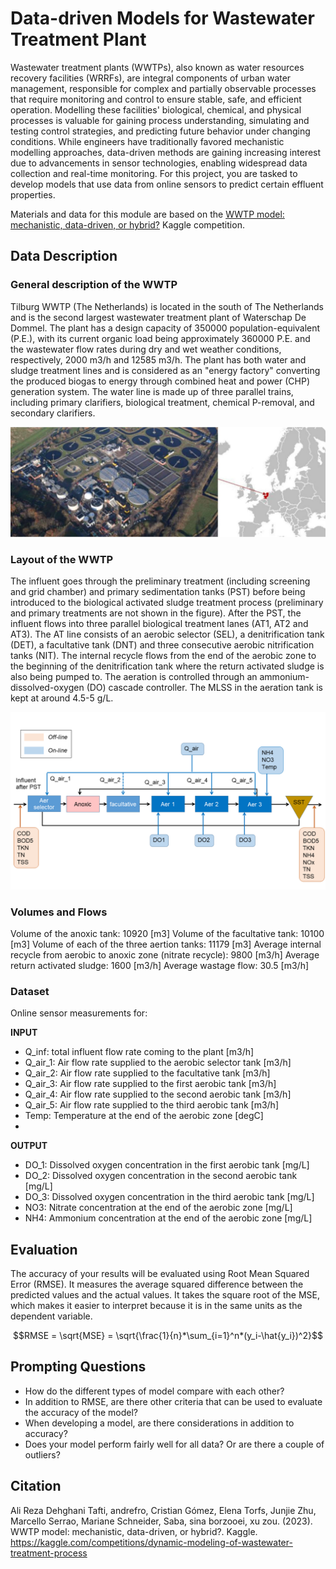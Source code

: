 # Data-driven Models for Wastewater Treatment Plant

Wastewater treatment plants (WWTPs), also known as water resources recovery facilities (WRRFs), are integral components of urban water management, responsible for complex and partially observable processes that require monitoring and control to ensure stable, safe, and efficient operation. Modelling these facilities' biological, chemical, and physical processes is valuable for gaining process understanding, simulating and testing control strategies, and predicting future behavior under changing conditions. While engineers have traditionally favored mechanistic modelling approaches, data-driven methods are gaining increasing interest due to advancements in sensor technologies, enabling widespread data collection and real-time monitoring. For this project, you are tasked to develop models that use data from online sensors to predict certain effluent properties.

Materials and data for this module are based on the [WWTP model: mechanistic, data-driven, or hybrid?](https://www.kaggle.com/competitions/dynamic-modeling-of-wastewater-treatment-process/) Kaggle competition.


## Data Description

### General description of the WWTP
Tilburg WWTP (The Netherlands) is located in the south of The Netherlands and is the second largest wastewater treatment plant of Waterschap De Dommel. The plant has a design capacity of 350000 population-equivalent (P.E.), with its current organic load being approximately 360000 P.E. and the wastewater flow rates during dry and wet weather conditions, respectively, 2000 m3/h and 12585 m3/h. The plant has both water and sludge treatment lines and is considered as an "energy factory" converting the produced biogas to energy through combined heat and power (CHP) generation system. The water line is made up of three parallel trains, including primary clarifiers, biological treatment, chemical P-removal, and secondary clarifiers.

![Tilburg WWTP](WWTP.jpg)

### Layout of the WWTP
The influent goes through the preliminary treatment (including screening and grid chamber) and primary sedimentation tanks (PST) before being introduced to the biological activated sludge treatment process (preliminary and primary treatments are not shown in the figure). After the PST, the influent flows into three parallel biological treatment lanes (AT1, AT2 and AT3). The AT line consists of an aerobic selector (SEL), a denitrification tank (DET), a facultative tank (DNT) and three consecutive aerobic nitrification tanks (NIT). The internal recycle flows from the end of the aerobic zone to the beginning of the denitrification tank where the return activated sludge is also being pumped to. The aeration is controlled through an ammonium-dissolved-oxygen (DO) cascade controller. The MLSS in the aeration tank is kept at around 4.5-5 g/L.

![Treatment train layout](layout.png)

### Volumes and Flows
Volume of the anoxic tank: 10920 [m3]
Volume of the facultative tank: 10100 [m3]
Volume of each of the three aertion tanks: 11179 [m3]
Average internal recycle from aerobic to anoxic zone (nitrate recycle): 9800 [m3/h]
Average return activated sludge: 1600 [m3/h]
Average wastage flow: 30.5 [m3/h]

### Dataset
Online sensor measurements for:

**INPUT**
- Q_inf: total influent flow rate coming to the plant [m3/h]
- Q_air_1: Air flow rate supplied to the aerobic selector tank [m3/h]
- Q_air_2: Air flow rate supplied to the facultative tank [m3/h]
- Q_air_3: Air flow rate supplied to the first aerobic tank [m3/h]
- Q_air_4: Air flow rate supplied to the second aerobic tank [m3/h]
- Q_air_5: Air flow rate supplied to the third aerobic tank [m3/h]
- Temp: Temperature at the end of the aerobic zone [degC]
- 
**OUTPUT**
- DO_1: Dissolved oxygen concentration in the first aerobic tank [mg/L]
- DO_2: Dissolved oxygen concentration in the second aerobic tank [mg/L]
- DO_3: Dissolved oxygen concentration in the third aerobic tank [mg/L]
- NO3: Nitrate concentration at the end of the aerobic zone [mg/L]
- NH4: Ammonium concentration at the end of the aerobic zone [mg/L]


## Evaluation
The accuracy of your results will be evaluated using Root Mean Squared Error (RMSE). It measures the average squared difference between the predicted values and the actual values. It takes the square root of the MSE, which makes it easier to interpret because it is in the same units as the dependent variable.

```math
RMSE = \sqrt{MSE} = \sqrt{\frac{1}{n}*\sum_{i=1}^n*(y_i-\hat{y_i})^2}
```

## Prompting Questions
* How do the different types of model compare with each other?
* In addition to RMSE, are there other criteria that can be used to evaluate the accuracy of the model?
* When developing a model, are there considerations in addition to accuracy?
* Does your model perform fairly well for all data? Or are there a couple of outliers?


## Citation
Ali Reza Dehghani Tafti, andrefro, Cristian Gómez, Elena Torfs, Junjie Zhu, Marcello Serrao, Mariane Schneider, Saba, sina borzooei, xu zou. (2023). WWTP model: mechanistic, data-driven, or hybrid?. Kaggle. https://kaggle.com/competitions/dynamic-modeling-of-wastewater-treatment-process
